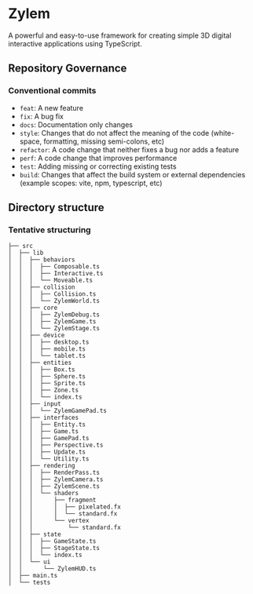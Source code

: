 # Zylem

A powerful and easy-to-use framework for creating simple 3D digital interactive applications using TypeScript.

## Repository Governance

### Conventional commits

- `feat`: A new feature
- `fix`: A bug fix
- `docs`: Documentation only changes
- `style`: Changes that do not affect the meaning of the code (white-space, formatting, missing semi-colons, etc)
- `refactor`: A code change that neither fixes a bug nor adds a feature
- `perf`: A code change that improves performance
- `test`: Adding missing or correcting existing tests
- `build`: Changes that affect the build system or external dependencies (example scopes: vite, npm, typescript, etc)

## Directory structure

### Tentative structuring

```
├── src
│  ├── lib
│  │  ├── behaviors
│  │  │  ├── Composable.ts
│  │  │  ├── Interactive.ts
│  │  │  └── Moveable.ts
│  │  ├── collision
│  │  │  ├── Collision.ts
│  │  │  └── ZylemWorld.ts
│  │  ├── core
│  │  │  ├── ZylemDebug.ts
│  │  │  ├── ZylemGame.ts
│  │  │  └── ZylemStage.ts
│  │  ├── device
│  │  │  ├── desktop.ts
│  │  │  ├── mobile.ts
│  │  │  └── tablet.ts
│  │  ├── entities
│  │  │  ├── Box.ts
│  │  │  ├── Sphere.ts
│  │  │  ├── Sprite.ts
│  │  │  ├── Zone.ts
│  │  │  └── index.ts
│  │  ├── input
│  │  │  └── ZylemGamePad.ts
│  │  ├── interfaces
│  │  │  ├── Entity.ts
│  │  │  ├── Game.ts
│  │  │  ├── GamePad.ts
│  │  │  ├── Perspective.ts
│  │  │  ├── Update.ts
│  │  │  └── Utility.ts
│  │  ├── rendering
│  │  │  ├── RenderPass.ts
│  │  │  ├── ZylemCamera.ts
│  │  │  ├── ZylemScene.ts
│  │  │  └── shaders
│  │  │      ├── fragment
│  │  │      │  ├── pixelated.fx
│  │  │      │  └── standard.fx
│  │  │      └── vertex
│  │  │          └── standard.fx
│  │  ├── state
│  │  │  ├── GameState.ts
│  │  │  ├── StageState.ts
│  │  │  └── index.ts
│  │  └── ui
│  │      └── ZylemHUD.ts
│  ├── main.ts
│  └── tests
```
